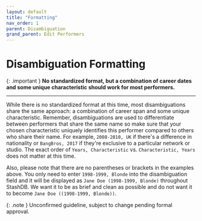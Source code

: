 ```yaml
---
layout: default
title: "Formatting"
nav_order: 1
parent: Disambiguation
grand_parent: Edit Performers
---
```


# Disambiguation Formatting

{: .important }
**No standardized format, but a combination of career dates and some unique characteristic should work for most performers.**

---

While there is no standardized format at this time, most disambiguations share the same approach: a combination of career span and some unique characteristic. Remember, disambiguations are used to differentiate between performers that share the same name so make sure that your chosen characteristic uniquely identifies this performer compared to others who share their name. For example, `2008-2010, UK` if there's a difference in nationality or `BangBros, 2017` if they're exclusive to a particular network or studio. The exact order of `Years, Characteristic` vs. `Characteristic, Years` does not matter at this time.

Also, please note that there are no parentheses or brackets in the examples above. You only need to enter `1998-1999, Blonde` into the disambiguation field and it will be displayed as `Jane Doe (1998-1999, Blonde)` throughout StashDB. We want it to be as brief and clean as possible and do not want it to become `Jane Doe ((1998-1999, Blonde))`.

{: .note }
Unconfirmed guideline, subject to change pending formal approval.
